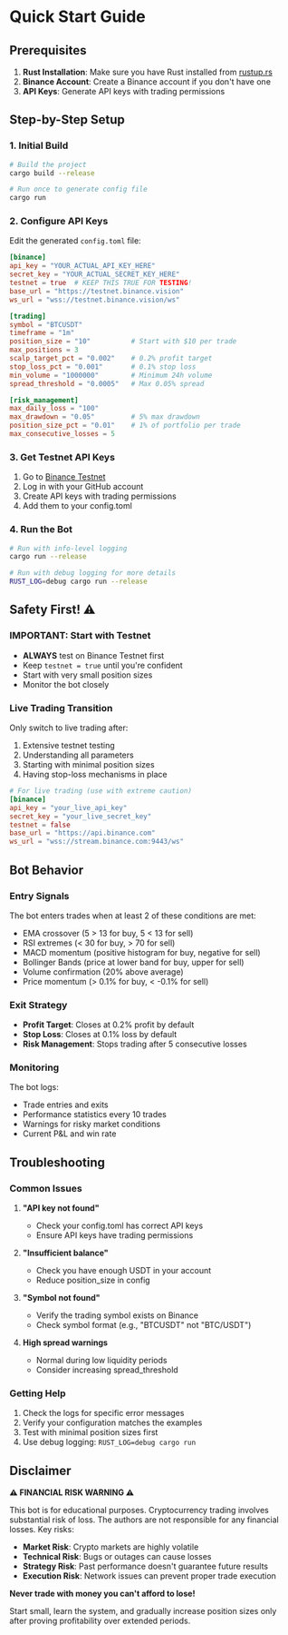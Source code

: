 # Quick Start Guide

## Prerequisites

1. **Rust Installation**: Make sure you have Rust installed from [rustup.rs](https://rustup.rs/)
2. **Binance Account**: Create a Binance account if you don't have one
3. **API Keys**: Generate API keys with trading permissions

## Step-by-Step Setup

### 1. Initial Build
```bash
# Build the project
cargo build --release

# Run once to generate config file
cargo run
```

### 2. Configure API Keys
Edit the generated `config.toml` file:

```toml
[binance]
api_key = "YOUR_ACTUAL_API_KEY_HERE"
secret_key = "YOUR_ACTUAL_SECRET_KEY_HERE"
testnet = true  # KEEP THIS TRUE FOR TESTING!
base_url = "https://testnet.binance.vision"
ws_url = "wss://testnet.binance.vision/ws"

[trading]
symbol = "BTCUSDT"
timeframe = "1m"
position_size = "10"          # Start with $10 per trade
max_positions = 3
scalp_target_pct = "0.002"    # 0.2% profit target
stop_loss_pct = "0.001"       # 0.1% stop loss  
min_volume = "1000000"        # Minimum 24h volume
spread_threshold = "0.0005"   # Max 0.05% spread

[risk_management]
max_daily_loss = "100"
max_drawdown = "0.05"         # 5% max drawdown
position_size_pct = "0.01"    # 1% of portfolio per trade
max_consecutive_losses = 5
```

### 3. Get Testnet API Keys

1. Go to [Binance Testnet](https://testnet.binance.vision/)
2. Log in with your GitHub account
3. Create API keys with trading permissions
4. Add them to your config.toml

### 4. Run the Bot

```bash
# Run with info-level logging
cargo run --release

# Run with debug logging for more details
RUST_LOG=debug cargo run --release
```

## Safety First! ⚠️

### IMPORTANT: Start with Testnet
- **ALWAYS** test on Binance Testnet first
- Keep `testnet = true` until you're confident
- Start with very small position sizes
- Monitor the bot closely

### Live Trading Transition
Only switch to live trading after:
1. Extensive testnet testing
2. Understanding all parameters
3. Starting with minimal position sizes
4. Having stop-loss mechanisms in place

```toml
# For live trading (use with extreme caution)
[binance]
api_key = "your_live_api_key"
secret_key = "your_live_secret_key"
testnet = false
base_url = "https://api.binance.com"
ws_url = "wss://stream.binance.com:9443/ws"
```

## Bot Behavior

### Entry Signals
The bot enters trades when at least 2 of these conditions are met:
- EMA crossover (5 > 13 for buy, 5 < 13 for sell)
- RSI extremes (< 30 for buy, > 70 for sell)
- MACD momentum (positive histogram for buy, negative for sell)
- Bollinger Bands (price at lower band for buy, upper for sell)
- Volume confirmation (20% above average)
- Price momentum (> 0.1% for buy, < -0.1% for sell)

### Exit Strategy
- **Profit Target**: Closes at 0.2% profit by default
- **Stop Loss**: Closes at 0.1% loss by default
- **Risk Management**: Stops trading after 5 consecutive losses

### Monitoring
The bot logs:
- Trade entries and exits
- Performance statistics every 10 trades
- Warnings for risky market conditions
- Current P&L and win rate

## Troubleshooting

### Common Issues

1. **"API key not found"**
   - Check your config.toml has correct API keys
   - Ensure API keys have trading permissions

2. **"Insufficient balance"**
   - Check you have enough USDT in your account
   - Reduce position_size in config

3. **"Symbol not found"**
   - Verify the trading symbol exists on Binance
   - Check symbol format (e.g., "BTCUSDT" not "BTC/USDT")

4. **High spread warnings**
   - Normal during low liquidity periods
   - Consider increasing spread_threshold

### Getting Help

1. Check the logs for specific error messages
2. Verify your configuration matches the examples
3. Test with minimal position sizes first
4. Use debug logging: `RUST_LOG=debug cargo run`

## Disclaimer

**⚠️ FINANCIAL RISK WARNING ⚠️**

This bot is for educational purposes. Cryptocurrency trading involves substantial risk of loss. The authors are not responsible for any financial losses. Key risks:

- **Market Risk**: Crypto markets are highly volatile
- **Technical Risk**: Bugs or outages can cause losses  
- **Strategy Risk**: Past performance doesn't guarantee future results
- **Execution Risk**: Network issues can prevent proper trade execution

**Never trade with money you can't afford to lose!**

Start small, learn the system, and gradually increase position sizes only after proving profitability over extended periods.

